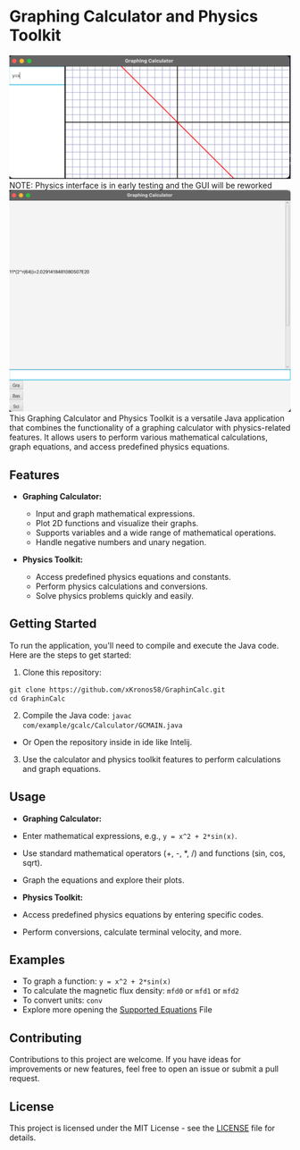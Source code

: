 # Graphing Calculator and Physics Toolkit

![Application Screenshot](src/images/screenshot.png)
NOTE: Physics interface is in early testing and the GUI will be reworked
![Physics Screenshot](src/images/pscreenshot.png)
This Graphing Calculator and Physics Toolkit is a versatile Java application that combines the functionality of a graphing calculator with physics-related features. It allows users to perform various mathematical calculations, graph equations, and access predefined physics equations.

## Features

- **Graphing Calculator:**
    - Input and graph mathematical expressions.
    - Plot 2D functions and visualize their graphs.
    - Supports variables and a wide range of mathematical operations.
    - Handle negative numbers and unary negation.

- **Physics Toolkit:**
    - Access predefined physics equations and constants.
    - Perform physics calculations and conversions.
    - Solve physics problems quickly and easily.

## Getting Started

To run the application, you'll need to compile and execute the Java code. Here are the steps to get started:

1. Clone this repository:
  ```
  git clone https://github.com/xKronos58/GraphinCalc.git
  cd GraphinCalc
  ```
2. Compile the Java code:
`javac com/example/gcalc/Calculator/GCMAIN.java`
 - Or Open the repository inside in ide like Intelij.
3. Use the calculator and physics toolkit features to perform calculations and graph equations.

## Usage

- **Graphing Calculator:**
- Enter mathematical expressions, e.g., `y = x^2 + 2*sin(x)`.
- Use standard mathematical operators (+, -, *, /) and functions (sin, cos, sqrt).
- Graph the equations and explore their plots.

- **Physics Toolkit:**
- Access predefined physics equations by entering specific codes.
- Perform conversions, calculate terminal velocity, and more.

## Examples

- To graph a function: `y = x^2 + 2*sin(x)`
- To calculate the magnetic flux density: `mfd0` or `mfd1` or `mfd2`
- To convert units: `conv`
- Explore more opening the [Supported Equations](supportedEquationList.md) File

## Contributing

Contributions to this project are welcome. If you have ideas for improvements or new features, feel free to open an issue or submit a pull request.

## License

This project is licensed under the MIT License - see the [LICENSE](LICENSE) file for details.